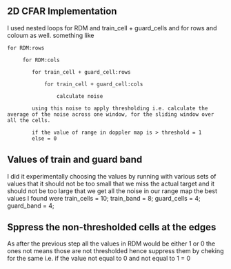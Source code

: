 ## 2D CFAR Implementation
I used nested loops for RDM and train_cell + guard_cells and for rows and coloum as well.
something like

	for RDM:rows

		 for RDM:cols
	 	
			for train_cell + guard_cell:rows
		
				for train_cell + guard_cell:cols

					calculate noise

			using this noise to apply thresholding i.e. calculate the average of the noise across one window, for the sliding window over all the cells.

			if the value of range in doppler map is > threshold = 1
			else = 0

## Values of train and guard band
I did it experimentally choosing the values by running with various sets of values
that it should not be too small that we miss the actual target and it should not be too large that we get all the noise in our range map
the best values I found were
train_cells = 10;
train_band = 8;
guard_cells = 4;
guard_band = 4;

## Sppress the non-thresholded cells at the edges
As after the previous step all the values in RDM would be either 1 or 0 the ones not means those are not thresholded hence suppress them by cheking for the same i.e. if the value not equal to 0 and not equal to 1 = 0
